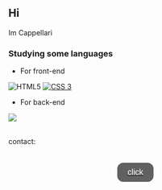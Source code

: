 ## Hi
<p>Im Cappellari</p>

### Studying some languages

- For front-end


![HTML5](https://img.shields.io/badge/html5-%23E34F26.svg?style=for-the-badge&logo=html5&logoColor=white)
[![CSS 3](https://img.shields.io/badge/CSS3-1572B6?style=for-the-badge&logo=css3&logoColor=white)](https://www.w3.org/standards/webdesign/htmlcss.html)


- <p>For back-end</p>
<div>
<img src="https://img.shields.io/badge/JavaScript-F7DF1E?logo=javascript&logoColor=black&style=for-the-badge">
</div>

<br>
<p>contact:</p>
<div>
<a href="https://discord.com">
  <img src="https://dcbadge.limes.pink/api/shield/1344556325924900874" alt="" />
</a>
</div>
<div>
<a href="https://cappellari.xyz/profile.html">
<button style="
    background-color: #616161ff; /* Green */
    border: none;
    color: white;
    text-align: center;
    text-decoration: none;
    border-radius: 12px;
    display: block; 
    margin: 0 auto; 
    margin-top: 20px; 
    padding: 10px 20px; 
    font-size: 16px; 
    cursor: pointer;">click
</button>
</a>
</div>